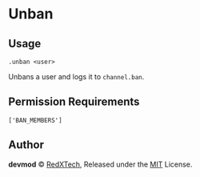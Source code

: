 # Unban

## Usage
`.unban <user>`

Unbans a user and logs it to `channel.ban`.

## Permission Requirements
`['BAN_MEMBERS']`

## Author
**devmod** © [RedXTech](https://github.com/redxtech), Released under the [MIT](../LICENSE.md) License.
